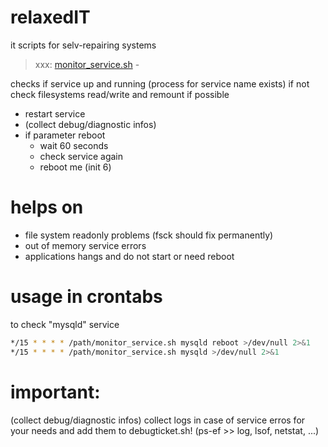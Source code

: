 # relaxedIT
it scripts for selv-repairing systems

> xxx: [monitor_service.sh](https://github.com/josy1024/relaxedIT/blob/master/monitor_service.sh) -

checks if service up and running (process for service name exists)
if not check filesystems read/write and remount if possible

* restart service
* (collect debug/diagnostic infos)
* if parameter reboot
  * wait 60 seconds 
  * check service again
  * reboot me (init 6)

# helps on
* file system readonly problems (fsck should fix permanently)
* out of memory service errors
* applications hangs and do not start or need reboot

# usage in crontabs
to check "mysqld" service
```sh
*/15 * * * * /path/monitor_service.sh mysqld reboot >/dev/null 2>&1
*/15 * * * * /path/monitor_service.sh mysqld >/dev/null 2>&1
```

# important:
(collect debug/diagnostic infos)
collect logs in case of service erros for your needs and add them to debugticket.sh! (ps-ef >> log, lsof, netstat, ...)
